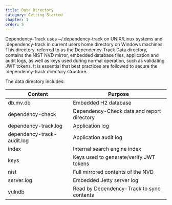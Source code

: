 ```yaml
---
title: Data Directory
category: Getting Started
chapter: 1
order: 5
---
```


Dependency-Track uses ~/.dependency-track on UNIX/Linux systems and .dependency-track in current users home
directory on Windows machines. This directory, referred to as the Dependency-Track Data directory, contains 
the NIST NVD mirror, embedded database files, application and audit logs, as well as keys used during normal 
operation, such as validating JWT tokens. It is essential that best practices are followed to secure the 
.dependency-track directory structure.

The data directory includes:


| Content                    | Purpose                                    |
| -------------------------- | ------------------------------------------ |
| db.mv.db                   | Embedded H2 database                       |
| dependency-check           | Dependency-Check data and report directory |
| dependency-track.log       | Application log                            |
| dependency-track-audit.log | Application audit log                      |
| index                      | Internal search engine index               |
| keys                       | Keys used to generate/verify JWT tokens    |
| nist                       | Full mirrored contents of the NVD          |
| server.log                 | Embedded Jetty server log                  |
| vulndb                     | Read by Dependency-Track to sync contents  |